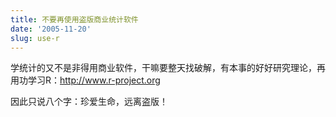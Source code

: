 ```yaml
---
title: 不要再使用盗版商业统计软件
date: '2005-11-20'
slug: use-r
---
```


学统计的又不是非得用商业软件，干嘛要整天找破解，有本事的好好研究理论，再用功学习R：<http://www.r-project.org>

因此只说八个字：珍爱生命，远离盗版！
